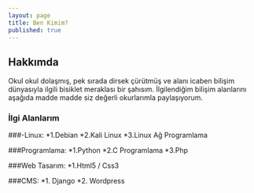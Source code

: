 ```yaml
---
layout: page
title: Ben Kimim?
published: true
---
```

## Hakkımda
Okul okul dolaşmış, pek sırada dirsek çürütmüş ve alanı icaben bilişim dünyasıyla ilgili bisiklet meraklası bir şahısım. İlgilendiğim bilişim alanlarını aşağıda madde madde siz değerli okurlarımla paylaşıyorum.

### İlgi Alanlarım
###-Linux:
	*1.Debian
    *2.Kali Linux
    *3.Linux Ağ Programlama

###Programlama:
	*1.Python
	*2.C Programlama
	*3.Php

###Web Tasarım:
	*1.Html5 / Css3
    
###CMS:
	*1. Django
    *2. Wordpress